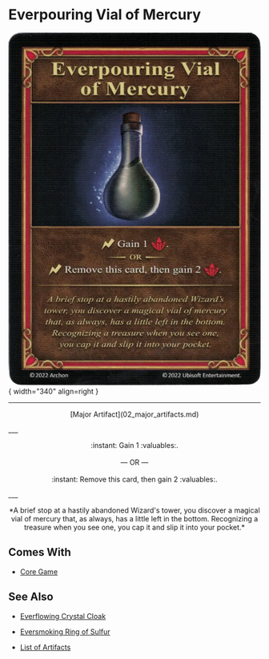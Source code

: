 # Everpouring Vial of Mercury

![Everpouring Vial of Mercury](../assets/artifacts_major-everpouring_vial_of_mercury.webp){ width="340" align=right }
___
<p style="text-align: center;" markdown>[Major Artifact](02_major_artifacts.md)</p>
___
<p style="text-align: center;" markdown>:instant: Gain 1 :valuables:.<br><br>— OR —<br><br>:instant: Remove this card, then gain 2 :valuables:.</p>
___
<p style="text-align: center;" markdown>*A brief stop at a hastily abandoned Wizard's tower, you discover a magical vial of mercury that, as always, has a little left in the bottom. Recognizing a treasure when you see one, you cap it and slip it into your pocket.*</p>


## Comes With

- [Core Game](../content.md)


## See Also

- [Everflowing Crystal Cloak](everflowing_crystal_cloak.md)
- [Eversmoking Ring of Sulfur](eversmoking_ring_of_sulfur.md)

- [List of Artifacts](index.md)

